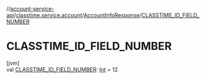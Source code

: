 //[account-service-api](../../../index.md)/[classtime.service.account](../index.md)/[AccountInfoResponse](index.md)/[CLASSTIME_ID_FIELD_NUMBER](-c-l-a-s-s-t-i-m-e_-i-d_-f-i-e-l-d_-n-u-m-b-e-r.md)

# CLASSTIME_ID_FIELD_NUMBER

[jvm]\
val [CLASSTIME_ID_FIELD_NUMBER](-c-l-a-s-s-t-i-m-e_-i-d_-f-i-e-l-d_-n-u-m-b-e-r.md): [Int](https://kotlinlang.org/api/latest/jvm/stdlib/kotlin/-int/index.html) = 12
